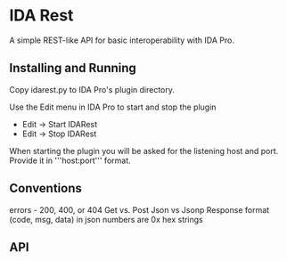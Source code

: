 IDA Rest
========

A simple REST-like API for basic interoperability with IDA Pro.


Installing and Running
----------------------
Copy idarest.py to IDA Pro's plugin directory.

Use the Edit menu in IDA Pro to start and stop the plugin
* Edit -> Start IDARest
* Edit -> Stop IDARest

When starting the plugin you will be asked for the listening host and port.
Provide it in '''host:port''' format.


Conventions
-----------

errors - 200, 400, or 404
Get vs. Post
Json vs Jsonp
Response format (code, msg, data) in json
numbers are 0x hex strings


API
---
